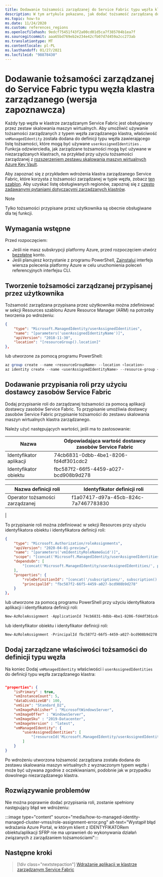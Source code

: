 ```yaml
---
title: Dodawanie tożsamości zarządzanej do Service Fabric typu węzła klastra zarządzanego (wersja zapoznawcza)
description: W tym artykule pokazano, jak dodać tożsamość zarządzaną do Service Fabric typu węzła klastra zarządzanego
ms.topic: how-to
ms.date: 11/24/2020
ms.custom: references_regions
ms.openlocfilehash: 9edcf75451f43f2a00cd01d5ca7f385704b1ea7f
ms.sourcegitcommit: aaa65bd769eb2e234e42cfb07d7d459a2cc273ab
ms.translationtype: MT
ms.contentlocale: pl-PL
ms.lasthandoff: 01/27/2021
ms.locfileid: "98878430"
---
```

# <a name="add-a-managed-identity-to-a-service-fabric-managed-cluster-node-type-preview"></a>Dodawanie tożsamości zarządzanej do Service Fabric typu węzła klastra zarządzanego (wersja zapoznawcza)

Każdy typ węzła w klastrze zarządzanym Service Fabric jest obsługiwany przez zestaw skalowania maszyn wirtualnych. Aby umożliwić używanie tożsamości zarządzanych z typem węzła zarządzanego klastra, właściwość `vmManagedIdentity` została dodana do definicji typu węzła zawierającego listę tożsamości, które mogą być używane `userAssignedIdentities` . Funkcja odzwierciedla, jak zarządzane tożsamości mogą być używane w niezarządzanych klastrach, na przykład przy użyciu tożsamości zarządzanej z [rozszerzeniem zestawu skalowania maszyn wirtualnych Azure Key Vault](../virtual-machines/extensions/key-vault-windows.md).


Aby zapoznać się z przykładem wdrożenia klastra zarządzanego Service Fabric, które korzysta z tożsamości zarządzanej w typie węzła, zobacz [ten szablon](https://github.com/Azure-Samples/service-fabric-cluster-templates/tree/master/SF-Managed-Standard-SKU-1-NT-MI). Aby uzyskać listę obsługiwanych regionów, zapoznaj się z [często zadawanymi pytaniami dotyczącymi zarządzanych klastrów](./faq-managed-cluster.md#what-regions-are-supported-in-the-preview).

> [!NOTE]
> Tylko tożsamości przypisane przez użytkownika są obecnie obsługiwane dla tej funkcji.

## <a name="prerequisites"></a>Wymagania wstępne

Przed rozpoczęciem:

* Jeśli nie masz subskrypcji platformy Azure, przed rozpoczęciem utwórz [bezpłatne](https://azure.microsoft.com/free/) konto.
* Jeśli planujesz korzystanie z programu PowerShell, [Zainstaluj](/cli/azure/install-azure-cli) interfejs wiersza polecenia platformy Azure w celu uruchomienia poleceń referencyjnych interfejsu CLI.

## <a name="create-a-user-assigned-managed-identity"></a>Tworzenie tożsamości zarządzanej przypisanej przez użytkownika 

Tożsamość zarządzana przypisana przez użytkownika można zdefiniować w sekcji Resources szablonu Azure Resource Manager (ARM) na potrzeby tworzenia po wdrożeniu:

```JSON
{ 
    "type": "Microsoft.ManagedIdentity/userAssignedIdentities", 
    "name": "[parameters('userAssignedIdentityName')]", 
    "apiVersion": "2018-11-30", 
    "location": "[resourceGroup().location]"  
},
```

lub utworzone za pomocą programu PowerShell:

```powershell
az group create --name <resourceGroupName> --location <location>
az identity create --name <userAssignedIdentityName> --resource-group <resourceGroupName>
```

## <a name="add-a-role-assignment-with-service-fabric-resource-provider"></a>Dodawanie przypisania roli przy użyciu dostawcy zasobów Service Fabric

Dodaj przypisanie roli do zarządzanej tożsamości za pomocą aplikacji dostawcy zasobów Service Fabric. To przypisanie umożliwia dostawcy zasobów Service Fabric przypisanie tożsamości do zestawu skalowania maszyn wirtualnych klastra zarządzanego. 

Należy użyć następujących wartości, jeśli ma to zastosowanie:

|Nazwa|Odpowiadająca wartość dostawcy zasobów Service Fabric|
|----|-------------------------------------|
|Identyfikator aplikacji|74cb6831-0dbb-4be1-8206-fd4df301cdc2|
|Identyfikator obiektu|fbc587f2-66f5-4459-a027-bcd908b9d278|


|Nazwa definicji roli|Identyfikator definicji roli|
|----|-------------------------------------|
|Operator tożsamości zarządzanej|f1a07417-d97a-45cb-824c-7a7467783830
|



To przypisanie roli można zdefiniować w sekcji Resources przy użyciu identyfikatora obiektu i identyfikatora definicji roli:

```JSON
{
    "type": "Microsoft.Authorization/roleAssignments", 
    "apiVersion": "2020-04-01-preview",
    "name": "[parameters('vmIdentityRoleNameGuid')]",
    "scope": "[concat('Microsoft.ManagedIdentity/userAssignedIdentities', '/', parameters('userAssignedIdentityName'))]",
    "dependsOn": [ 
        "[concat('Microsoft.ManagedIdentity/userAssignedIdentities/', parameters('userAssignedIdentityName'))]"
    ], 
    "properties": {
        "roleDefinitionId": "[concat('/subscriptions/', subscription().subscriptionId, '/providers/Microsoft.Authorization/roleDefinitions/', 'f1a07417-d97a-45cb-824c-7a7467783830')]",
        "principalId": "fbc587f2-66f5-4459-a027-bcd908b9d278" 
    } 
}, 
```

lub utworzone za pomocą programu PowerShell przy użyciu identyfikatora aplikacji i identyfikatora definicji roli:

```powershell
New-AzRoleAssignment -ApplicationId 74cb6831-0dbb-4be1-8206-fd4df301cdc2 -RoleDefinitionName "Managed Identity Operator" -Scope "/subscriptions/<subscriptionId>/resourceGroups/<resourceGroupName>/providers/Microsoft.ManagedIdentity/userAssignedIdentities/<userAssignedIdentityName>"
```

lub identyfikator obiektu i identyfikator definicji roli:

```powershell
New-AzRoleAssignment -PrincipalId fbc587f2-66f5-4459-a027-bcd908b9d278 -RoleDefinitionName "Managed Identity Operator" -Scope "/subscriptions/<subscriptionId>/resourceGroups/<resourceGroupName>/providers/Microsoft.ManagedIdentity/userAssignedIdentities/<userAssignedIdentityName>"
```

## <a name="add-managed-identity-properties-to-node-type-definition"></a>Dodaj zarządzane właściwości tożsamości do definicji typu węzła

Na koniec Dodaj `vmManagedIdentity` właściwości i `userAssignedIdentities` do definicji typu węzła zarządzanego klastra:

```json

"properties": {
    "isPrimary" : true,
    "vmInstanceCount": 5,
    "dataDiskSizeGB": 100,
    "vmSize": "Standard_D2",
    "vmImagePublisher" : "MicrosoftWindowsServer",
    "vmImageOffer" : "WindowsServer",
    "vmImageSku" : "2019-Datacenter",
    "vmImageVersion" : "latest",
    "vmManagedIdentity": {
        "userAssignedIdentities": [
            "[resourceId('Microsoft.ManagedIdentity/userAssignedIdentities', parameters('userAssignedIdentityName'))]"
        ]
    }
}
```

Po wdrożeniu utworzona tożsamość zarządzana została dodana do zestawu skalowania maszyn wirtualnych z wyznaczonym typem węzła i może być używana zgodnie z oczekiwaniami, podobnie jak w przypadku dowolnego niezarządzanego klastra.

## <a name="troubleshooting"></a>Rozwiązywanie problemów

Nie można poprawnie dodać przypisania roli, zostanie spełniony następujący błąd we wdrożeniu:

:::image type="content" source="media/how-to-managed-identity-managed-cluster-vmss/role-assignment-error.png" alt-text="Wystąpił błąd wdrażania Azure Portal, w którym klient z IDENTYFIKATORem obiektu/aplikacji SFRP nie ma uprawnień do wykonywania działań związanych z zarządzaniem tożsamościami":::

## <a name="next-steps"></a>Następne kroki

> [!div class="nextstepaction"]
> [Wdrażanie aplikacji w klastrze zarządzanym Service Fabric](./tutorial-managed-cluster-deploy-app.md)